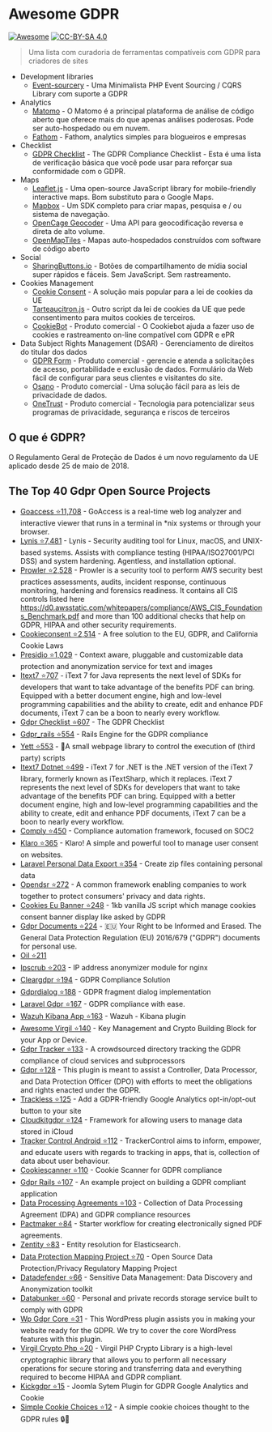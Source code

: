 # Awesome GDPR

[![Awesome](https://awesome.re/badge.svg)](https://awesome.re) [![CC-BY-SA 4.0](https://i.creativecommons.org/l/by-sa/4.0/80x15.png)](http://creativecommons.org/licenses/by-sa/4.0/)

> Uma lista com curadoria de ferramentas compatíveis com GDPR para criadores de sites

  * Development libraries
    * [Event-sourcery](https://github.com/event-sourcery/event-sourcery) -  Uma Minimalista PHP Event Sourcing / CQRS Library com suporte a GDPR 
  * Analytics
    * [Matomo](https://matomo.org/) - O Matomo é a principal plataforma de análise de código aberto que oferece mais do que apenas análises poderosas. Pode ser auto-hospedado ou em nuvem.
    * [Fathom](https://usefathom.com/) - Fathom, analytics simples para blogueiros e empresas
  * Checklist
    * [GDPR Checklist](https://gdprchecklist.io) - The GDPR Compliance Checklist - Esta é uma lista de verificação básica que você pode usar para reforçar sua conformidade com o GDPR.
  * Maps
    * [Leaflet.js](http://leafletjs.com/) - Uma open-source JavaScript library for mobile-friendly interactive maps. Bom substituto para o Google Maps. 
    * [Mapbox](https://www.mapbox.com/) - Um SDK completo para criar mapas, pesquisa e / ou sistema de navegação.
    * [OpenCage Geocoder](https://geocoder.opencagedata.com) - Uma API para geocodificação reversa e direta de alto volume.
    * [OpenMapTiles](https://openmaptiles.com/) - Mapas auto-hospedados construídos com software de código aberto
  * Social
    * [SharingButtons.io](http://sharingbuttons.io/) - Botões de compartilhamento de mídia social super rápidos e fáceis. Sem JavaScript. Sem rastreamento.
  * Cookies Management
    * [Cookie Consent](https://www.osano.com/cookieconsent) - A solução mais popular para a lei de cookies da UE 
    * [Tarteaucitron.js](https://github.com/AmauriC/tarteaucitron.js) - Outro script da lei de cookies da UE que pede consentimento para muitos cookies de terceiros.
    * [CookieBot](https://www.cookiebot.com/en/) - Produto comercial - O Cookiebot ajuda a fazer uso de cookies e rastreamento on-line compatível com GDPR e ePR
  * Data Subject Rights Management (DSAR) - Gerenciamento de direitos do titular dos dados
    * [GDPR Form](https://gdprform.io) - Produto comercial - gerencie e atenda a solicitações de acesso, portabilidade e exclusão de dados. Formulário da Web fácil de configurar para seus clientes e visitantes do site.
    * [Osano](https://www.osano.com) - Produto comercial - Uma solução fácil para as leis de privacidade de dados.
    * [OneTrust](https://www.onetrust.com/) - Produto comercial - Tecnologia para potencializar seus programas de privacidade, segurança e riscos de terceiros

## O que é GDPR?

O Regulamento Geral de Proteção de Dados é um novo regulamento da UE aplicado desde 25 de maio de 2018.

## The Top 40 Gdpr Open Source Projects


- [Goaccess ⭐11,708](https://awesomeopensource.com/project/allinurl/goaccess) - GoAccess is a real-time web log analyzer and interactive viewer that runs in a terminal in *nix systems or through your browser.
- [Lynis ⭐7,481](https://awesomeopensource.com/project/CISOfy/lynis) - Lynis - Security auditing tool for Linux, macOS, and UNIX-based systems. Assists with compliance testing (HIPAA/ISO27001/PCI DSS) and system hardening. Agentless, and installation optional.
- [Prowler ⭐2,528](https://awesomeopensource.com/project/toniblyx/prowler) - Prowler is a security tool to perform AWS security best practices assessments, audits, incident response, continuous monitoring, hardening and forensics readiness. It contains all CIS controls listed here https://d0.awsstatic.com/whitepapers/compliance/AWS_CIS_Foundations_Benchmark.pdf and more than 100 additional checks that help on GDPR, HIPAA and other security requirements.
- [Cookieconsent ⭐2,514](https://awesomeopensource.com/project/osano/cookieconsent) - A free solution to the EU, GDPR, and California Cookie Laws
- [Presidio ⭐1,029](https://awesomeopensource.com/project/microsoft/presidio) - Context aware, pluggable and customizable data protection and anonymization service for text and images
- [Itext7 ⭐707](https://awesomeopensource.com/project/itext/itext7) - iText 7 for Java represents the next level of SDKs for developers that want to take advantage of the benefits PDF can bring. Equipped with a better document engine, high and low-level programming capabilities and the ability to create, edit and enhance PDF documents, iText 7 can be a boon to nearly every workflow.
- [Gdpr Checklist ⭐607](https://awesomeopensource.com/project/privacyradius/gdpr-checklist) - The GDPR Checklist
- [Gdpr_rails ⭐554](https://awesomeopensource.com/project/prey/gdpr_rails) - Rails Engine for the GDPR compliance
- [Yett ⭐553](https://awesomeopensource.com/project/snipsco/yett) - 🔐A small webpage library to control the execution of (third party) scripts
- [Itext7 Dotnet ⭐499](https://awesomeopensource.com/project/itext/itext7-dotnet) - iText 7 for .NET is the .NET version of the iText 7 library, formerly known as iTextSharp, which it replaces. iText 7 represents the next level of SDKs for developers that want to take advantage of the benefits PDF can bring. Equipped with a better document engine, high and low-level programming capabilities and the ability to create, edit and enhance PDF documents, iText 7 can be a boon to nearly every workflow.
- [Comply ⭐450](https://awesomeopensource.com/project/strongdm/comply) - Compliance automation framework, focused on SOC2
- [Klaro ⭐365](https://awesomeopensource.com/project/KIProtect/klaro) - Klaro! A simple and powerful tool to manage user consent on websites.
- [Laravel Personal Data Export ⭐354](https://awesomeopensource.com/project/spatie/laravel-personal-data-export) - Create zip files containing personal data
- [Opendsr ⭐272](https://awesomeopensource.com/project/opengdpr/OpenDSR) - A common framework enabling companies to work together to protect consumers' privacy and data rights.
- [Cookies Eu Banner ⭐248](https://awesomeopensource.com/project/Alex-D/Cookies-EU-banner) - 1kb vanilla JS script which manage cookies consent banner display like asked by GDPR
- [Gdpr Documents ⭐224](https://awesomeopensource.com/project/good-lly/gdpr-documents) - 🇪🇺 Your Right to be Informed and Erased. The General Data Protection Regulation (EU) 2016/679 ("GDPR") documents for personal use.
- [Oil ⭐211](https://awesomeopensource.com/project/as-ideas/oil)
- [Ipscrub ⭐203](https://awesomeopensource.com/project/masonicboom/ipscrub) - IP address anonymizer module for nginx
- [Cleargdpr ⭐194](https://awesomeopensource.com/project/ClearGDPR/ClearGDPR) - GDPR Compliance Solution
- [Gdprdialog ⭐188](https://awesomeopensource.com/project/MFlisar/GDPRDialog) - GDPR fragment dialog implementation
- [Laravel Gdpr ⭐167](https://awesomeopensource.com/project/sander3/laravel-gdpr) - GDPR compliance with ease.
- [Wazuh Kibana App ⭐163](https://awesomeopensource.com/project/wazuh/wazuh-kibana-app) - Wazuh - Kibana plugin
- [Awesome Virgil ⭐140](https://awesomeopensource.com/project/VirgilSecurity/awesome-virgil) - Key Management and Crypto Building Block for your App or Device.
- [Gdpr Tracker ⭐133](https://awesomeopensource.com/project/privacyradius/gdpr-tracker) - A crowdsourced directory tracking the GDPR compliance of cloud services and subprocessors
- [Gdpr ⭐128](https://awesomeopensource.com/project/trewknowledge/GDPR) - This plugin is meant to assist a Controller, Data Processor, and Data Protection Officer (DPO) with efforts to meet the obligations and rights enacted under the GDPR.
- [Trackless ⭐125](https://awesomeopensource.com/project/ascorbic/trackless) - Add a GDPR-friendly Google Analytics opt-in/opt-out button to your site
- [Cloudkitgdpr ⭐124](https://awesomeopensource.com/project/arturgrigor/CloudKitGDPR) - Framework for allowing users to manage data stored in iCloud
- [Tracker Control Android ⭐112](https://awesomeopensource.com/project/OxfordHCC/tracker-control-android) - TrackerControl aims to inform, empower, and educate users with regards to tracking in apps, that is, collection of data about user behaviour.
- [Cookiescanner ⭐110](https://awesomeopensource.com/project/CovenantSQL/CookieScanner) - Cookie Scanner for GDPR compliance
- [Gdpr Rails ⭐107](https://awesomeopensource.com/project/ziptofaf/gdpr-rails) - An example project on building a GDPR compliant application
- [Data Processing Agreements ⭐103](https://awesomeopensource.com/project/tollwerk/data-processing-agreements) - Collection of Data Processing Agreement (DPA) and GDPR compliance resources
- [Pactmaker ⭐84](https://awesomeopensource.com/project/wildbit/PactMaker) - Starter workflow for creating electronically signed PDF agreements.
- [Zentity ⭐83](https://awesomeopensource.com/project/zentity-io/zentity) - Entity resolution for Elasticsearch.
- [Data Protection Mapping Project ⭐70](https://awesomeopensource.com/project/microsoft/data-protection-mapping-project) - Open Source Data Protection/Privacy Regulatory Mapping Project
- [Datadefender ⭐66](https://awesomeopensource.com/project/armenak/DataDefender) - Sensitive Data Management: Data Discovery and Anonymization toolkit
- [Databunker ⭐60](https://awesomeopensource.com/project/paranoidguy/databunker) - Personal and private records storage service built to comply with GDPR
- [Wp Gdpr Core ⭐31](https://awesomeopensource.com/project/WP-GDPR/wp-gdpr-core) - This WordPress plugin assists you in making your website ready for the GDPR. We try to cover the core WordPress features with this plugin.
- [Virgil Crypto Php ⭐20](https://awesomeopensource.com/project/VirgilSecurity/virgil-crypto-php) - Virgil PHP Crypto Library is a high-level cryptographic library that allows you to perform all necessary operations for secure storing and transferring data and everything required to become HIPAA and GDPR compliant.
- [Kickgdpr ⭐15](https://awesomeopensource.com/project/nielsnuebel/kickgdpr) - Joomla Sytem Plugin for GDPR Google Analytics and Cookie
- [Simple Cookie Choices ⭐12](https://awesomeopensource.com/project/caiojhonny/simple-cookie-choices) - A simple cookie choices thought to the GDPR rules 🔒🍪


